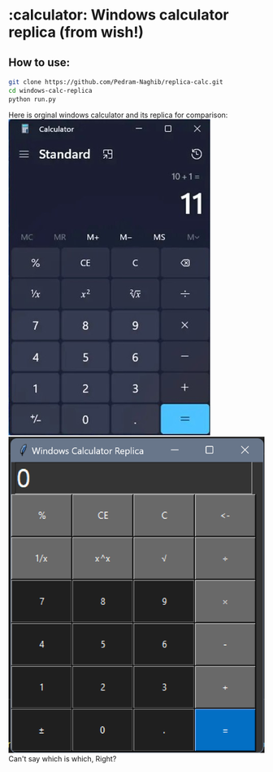 # :calculator: Windows calculator replica (from wish!)

## How to use:

```bash
git clone https://github.com/Pedram-Naghib/replica-calc.git
cd windows-calc-replica
python run.py
```

Here is orginal windows calculator and its replica for comparison:
![Orginal](images/orginal.jpg)
![Replica](images/replica.png)
Can't say which is which, Right?
